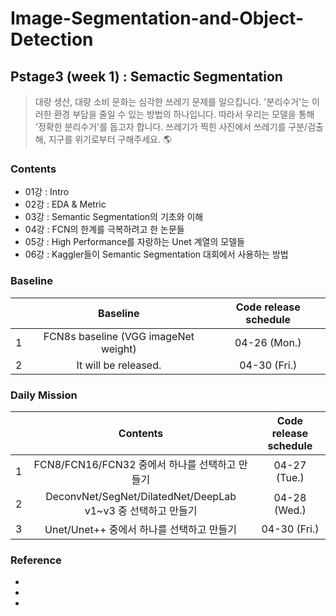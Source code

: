 # Image-Segmentation-and-Object-Detection

## Pstage3 (week 1) : Semactic Segmentation

> 대량 생산, 대량 소비 문화는 심각한 쓰레기 문제를 일으킵니다. '분리수거'는 이러한 환경 부담을 줄일 수 있는 방법의 하나입니다. 따라서 우리는 모델을 통해 '정확한 분리수거'를 돕고자 합니다. 쓰레기가 찍힌 사진에서 쓰레기를 구분/검출해, 지구를 위기로부터 구해주세요. 🌎

### Contents

- 01강 : Intro
- 02강 : EDA & Metric
- 03강 : Semantic Segmentation의 기초와 이해
- 04강 : FCN의 한계를 극복하려고 한 논문들
- 05강 : High Performance를 자랑하는 Unet 계열의 모델들
- 06강 : Kaggler들이 Semantic Segmentation 대회에서 사용하는 방법


### Baseline

| | Baseline | Code release schedule |
|:---:|:---:|:---:|
| 1 | FCN8s baseline (VGG imageNet weight) | 04-26 (Mon.) |
| 2 | It will be released. | 04-30 (Fri.) |


### Daily Mission 

|  | Contents| Code release schedule |
|:---:|:---:|:---:|
| 1 | FCN8/FCN16/FCN32 중에서 하나를 선택하고 만들기 | 04-27 (Tue.)
| 2 | DeconvNet/SegNet/DilatedNet/DeepLab v1~v3 중 선택하고 만들기 | 04-28 (Wed.) |
| 3 |  Unet/Unet++ 중에서 하나를 선택하고 만들기  | 04-30 (Fri.)| 


### Reference

- 
- 
- 